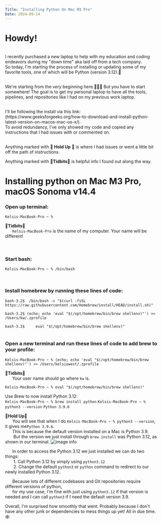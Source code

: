 ```yaml
---
Title: "Installing Python On Mac M3 Pro"
Date: 2024-09-14
---
```



# Howdy!
<br />
I recently purchased a new laptop to help with my education and coding endeavors during my "down time" aka laid off from a tech company.
<br />
So today, I'm starting the process of installing or updating some of my favorite tools, one of which will be Python (version 3.12).🐍
<br />
<br />


We're starting from the *very* beginning here.👩🏼‍🔧 But you have to start somewhere! 
The goal is to get my personal laptop to have all the tools, pipelines, and repositories like I had on my previous work laptop. 

<br />
I'll be following the install via this link: 
<br />
(https://www.geeksforgeeks.org/how-to-download-and-install-python-latest-version-on-macos-mac-os-x/).
<br />
To avoid redundancy, I've only showed my code and copied any instructions that I had issues with or commented on.
<br />
<br />




Anything marked with 🐄 **Hold Up** 🐄  is where I had issues or went a little bit off the path of instructions. 

Anything marked with 🤠**Tidbits**🤠 is helpful info I found out along the way.






# Installing python on Mac M3 Pro, macOS Sonoma v14.4

### Open up terminal:
`Kelsis-MacBook-Pro ~ % `
<br />

🤠**Tidbits**🤠 
<br />
&nbsp;&nbsp;&nbsp;&nbsp;&nbsp;&nbsp;```Kelsis-MacBook-Pro``` is the name of my computer. Your name will be different!
<br />
<br />
<br />
### Start bash:
`Kelsis-MacBook-Pro ~ % /bin/bash`




<br />



### Install homebrew by running these lines of code:


`bash-3.2$  /bin/bash -c "$(curl -fsSL https://raw.githubusercontent.com/Homebrew/install/HEAD/install.sh)"`


`bash-3.2$ (echo; echo 'eval "$(/opt/homebrew/bin/brew shellenv)"') >> /Users/kw/.zprofile`


`bash-3.2$     eval "$(/opt/homebrew/bin/brew shellenv)"`
<br />
<br />
### Open a new terminal and run these lines of code to add brew to your profile:

```Kelsis-MacBook-Pro ~ % (echo; echo 'eval "$(/opt/homebrew/bin/brew shellenv)"') >> /Users/kelsiowest/.zprofile``` 
<br />


🤠**Tidbits**🤠 
<br />
&nbsp;&nbsp;&nbsp;&nbsp;&nbsp;&nbsp;Your user name should go where `kw` is.
<br />


```Kelsis-MacBook-Pro ~ % eval "$(/opt/homebrew/bin/brew shellenv)"```

Use Brew to now install Python 3.12:
<br />
`Kelsis-MacBook-Pro ~ % brew install python`
`Kelsis-MacBook-Pro ~ % python3 --version`
`Python 3.9.6`

🐄**Hold Up**🐄
<br />
&nbsp;&nbsp;&nbsp;&nbsp;&nbsp;&nbsp;You will see that when I do `Kelsis-MacBook-Pro ~ % python3 --version`, it gives me`Python 3.9.6`. 
<br />
&nbsp;&nbsp;&nbsp;&nbsp;&nbsp;&nbsp;This is because the default version installed on a Mac is Python 3.9. 
<br />
&nbsp;&nbsp;&nbsp;&nbsp;&nbsp;&nbsp; But the version we just install through `brew install` was Python 3.12, as shown in our terminal.
![image info](../images/terminal_1.png)

&nbsp;&nbsp;&nbsp;&nbsp;&nbsp;&nbsp;In order to access the Python 3.12 we just installed we can do two things:
<br />
&nbsp;&nbsp;&nbsp;&nbsp;&nbsp;&nbsp; 1. Call Python 3.12 by simply using `python3.12` 
<br />
&nbsp;&nbsp;&nbsp;&nbsp;&nbsp;&nbsp; 2. Change the default `python3` or `python` command to redirect to our newly installed Python 3.12. 

&nbsp;&nbsp;&nbsp;&nbsp;&nbsp;&nbsp;Because lots of different codebases and Git repositories require different versions of python, 
<br />
&nbsp;&nbsp;&nbsp;&nbsp;&nbsp;&nbsp;for my use case, I'm fine with just using `python3.12` if that version is needed and I can call `python3` if I need the default version 3.9. 


Overall, I'm surprised how smoothly that went. Probably because I don't have any other junk or dependencies to mess things up yet! All in due time.🕸️


